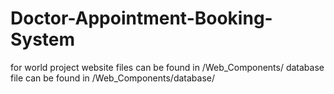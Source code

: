 # Doctor-Appointment-Booking-System
for world project
website files can be found in /Web_Components/
database file can be found in /Web_Components/database/
